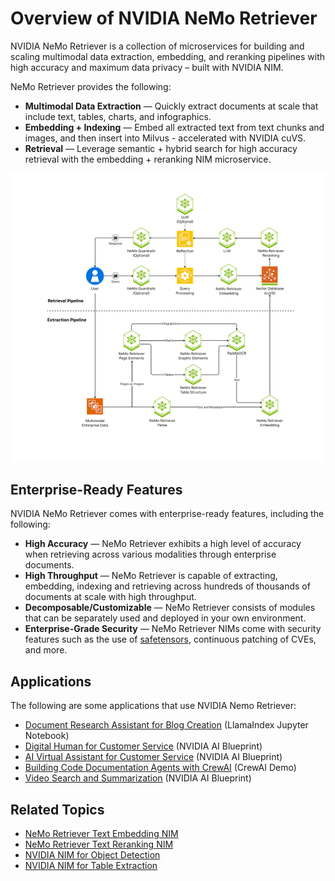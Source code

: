 # Overview of NVIDIA NeMo Retriever

NVIDIA NeMo Retriever is a collection of microservices 
for building and scaling multimodal data extraction, embedding, and reranking pipelines 
with high accuracy and maximum data privacy – built with NVIDIA NIM.

NeMo Retriever provides the following:

- **Multimodal Data Extraction** — Quickly extract documents at scale that include text, tables, charts, and infographics.
- **Embedding + Indexing** — Embed all extracted text from text chunks and images, and then insert into Milvus - accelerated with NVIDIA cuVS.
- **Retrieval** — Leverage semantic + hybrid search for high accuracy retrieval with the embedding + reranking NIM microservice.


<img src="extraction/images/overview-retriever.png" alt="Overview diagram" width="800"/>


## Enterprise-Ready Features

NVIDIA NeMo Retriever comes with enterprise-ready features, including the following:

- **High Accuracy** — NeMo Retriever exhibits a high level of accuracy when retrieving across various modalities through enterprise documents. 
- **High Throughput** — NeMo Retriever is capable of extracting, embedding, indexing and retrieving across hundreds of thousands of documents at scale with high throughput. 
- **Decomposable/Customizable** — NeMo Retriever consists of modules that can be separately used and deployed in your own environment. 
- **Enterprise-Grade Security** — NeMo Retriever NIMs come with security features such as the use of [safetensors](https://huggingface.co/docs/safetensors/index), continuous patching of CVEs, and more. 



## Applications

The following are some applications that use NVIDIA Nemo Retriever:

- [Document Research Assistant for Blog Creation](https://github.com/run-llama/llama_index/blob/main/docs/docs/examples/agent/nvidia_document_research_assistant_for_blog_creation.ipynb) (LlamaIndex Jupyter Notebook)
- [Digital Human for Customer Service](https://github.com/NVIDIA-AI-Blueprints/digital-human) (NVIDIA AI Blueprint)
- [AI Virtual Assistant for Customer Service](https://github.com/NVIDIA-AI-Blueprints/ai-virtual-assistant) (NVIDIA AI Blueprint)
- [Building Code Documentation Agents with CrewAI](https://github.com/crewAIInc/nvidia-demo) (CrewAI Demo)
- [Video Search and Summarization](https://github.com/NVIDIA-AI-Blueprints/video-search-and-summarization) (NVIDIA AI Blueprint)

<!-- [Build an Enterprise RAG Pipeline](https://github.com/NVIDIA-AI-Blueprints/rag/tree/v2.0.0) -->



## Related Topics

- [NeMo Retriever Text Embedding NIM](https://docs.nvidia.com/nim/nemo-retriever/text-embedding/latest/overview.html)
- [NeMo Retriever Text Reranking NIM](https://docs.nvidia.com/nim/nemo-retriever/text-reranking/latest/overview.html)
- [NVIDIA NIM for Object Detection](https://docs.nvidia.com/nim/ingestion/object-detection/latest/overview.html)
- [NVIDIA NIM for Table Extraction](https://docs.nvidia.com/nim/ingestion/table-extraction/latest/overview.html)
